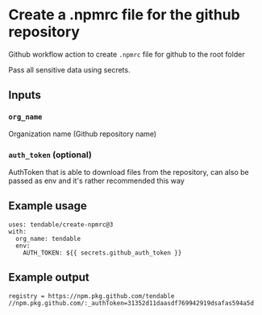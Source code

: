 # Create a .npmrc file for the github repository

Github workflow action to create `.npmrc` file for github to the root folder

Pass all sensitive data using secrets.

## Inputs

### `org_name`

Organization name (Github repository name)

### `auth_token` (optional)

AuthToken that is able to download files from the repository, can also be passed as env and it's rather recommended this way


## Example usage

```ylm
uses: tendable/create-npmrc@3
with:
  org_name: tendable
  env:
    AUTH_TOKEN: ${{ secrets.github_auth_token }}
```

## Example output

```npmrc
registry = https://npm.pkg.github.com/tendable
//npm.pkg.github.com/:_authToken=31352d11daasdf769942919dsafas594a5d
```
